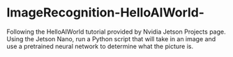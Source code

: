 # ImageRecognition-HelloAIWorld-

Following the HelloAIWorld tutorial provided by Nvidia Jetson Projects page. Using the Jetson Nano, run a Python script that will take in an image and use a pretrained neural network to determine what the picture is.

